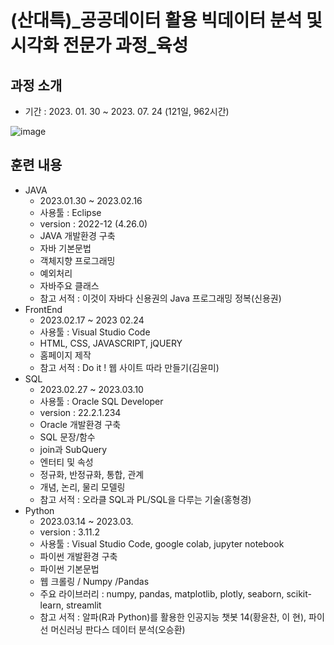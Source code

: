# (산대특)_공공데이터 활용 빅데이터 분석 및 시각화 전문가 과정_육성
## 과정 소개
- 기간 : 2023. 01. 30 ~ 2023. 07. 24 (121일, 962시간)

![image](https://user-images.githubusercontent.com/124663251/225241779-a03f930f-a5c3-4ad1-af51-a48608e214ec.png)
## 훈련 내용
- JAVA
  - 2023.01.30 ~ 2023.02.16
  - 사용툴 : Eclipse
  - version : 2022-12 (4.26.0)
  - JAVA  개발환경 구축
  - 자바 기본문법
  - 객체지향 프로그래밍
  - 예외처리
  - 자바주요 클래스
  - 참고 서적 : 이것이 자바다 신용권의 Java 프로그래밍 정복(신용권)
- FrontEnd
  - 2023.02.17 ~ 2023 02.24
  - 사용툴 : Visual Studio Code
  - HTML, CSS, JAVASCRIPT, jQUERY
  - 홈페이지 제작
  - 참고 서적 : Do it ! 웹 사이트 따라 만들기(김윤미)
- SQL
  - 2023.02.27 ~ 2023.03.10
  - 사용툴 : Oracle SQL Developer
  - version : 22.2.1.234
  - Oracle 개발환경 구축
  - SQL 문장/함수
  - join과 SubQuery
  - 엔터티 및 속성
  - 정규화, 반정규화, 통합, 관계
  - 개념, 논리, 물리 모델링
  - 참고 서적 : 오라클 SQL과 PL/SQL을 다루는 기술(홍형경)
- Python
  - 2023.03.14 ~ 2023.03.
  - version : 3.11.2
  - 사용툴 : Visual Studio Code, google colab, jupyter notebook
  - 파이썬 개발환경 구축
  - 파이썬 기본문법
  - 웹 크롤링 / Numpy /Pandas
  - 주요 라이브러리 : numpy, pandas, matplotlib, plotly, seaborn, scikit-learn, streamlit
  - 참고 서적 : 알파(R과 Python)를 활용한 인공지능 챗봇 14(황윤찬, 이 현),
               파이선 머신러닝 판다스 데이터 분석(오승환)
